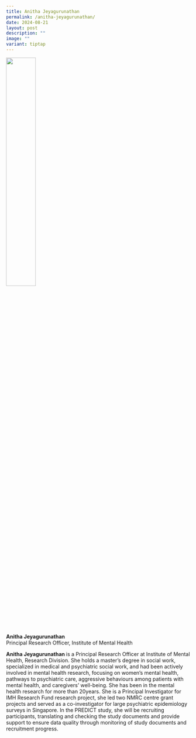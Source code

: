 ```yaml
---
title: Anitha Jeyagurunathan
permalink: /anitha-jeyagurunathan/
date: 2024-08-21
layout: post
description: ""
image: ""
variant: tiptap
---
```

<p></p>
<div class="isomer-image-wrapper">
<img style="width: 40%;" height="auto" width="100%" alt="" src="/images/Portraits/Anitha/DSC1485_2.jpg">
</div>
<p><strong>Anitha Jeyagurunathan<br></strong>Principal Research Officer,
Institute of Mental Health</p>
<p><strong>Anitha Jeyagurunathan </strong>is a Principal Research Officer
at Institute of Mental Health, Research Division. She holds a master’s
degree in social work, specialized in medical and psychiatric social work,
and had been actively involved in mental health research, focusing on women’s
mental health, pathways to psychiatric care, aggressive behaviours among
patients with mental health, and caregivers’ well-being. She has been in
the mental health research for more than 20years. She is a Principal Investigator
for IMH Research Fund research project, she led two NMRC centre grant projects
and served as a co-investigator for large psychiatric epidemiology surveys
in Singapore. In the PREDICT study, she will be recruiting participants,
translating and checking the study documents and provide support to ensure
data quality through monitoring of study documents and recruitment progress.</p>